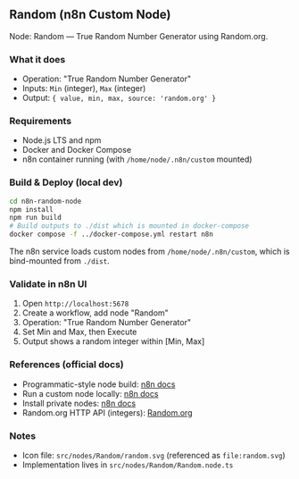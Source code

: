 ## Random (n8n Custom Node)

Node: Random — True Random Number Generator using Random.org.

### What it does
- Operation: "True Random Number Generator"
- Inputs: `Min` (integer), `Max` (integer)
- Output: `{ value, min, max, source: 'random.org' }`

### Requirements
- Node.js LTS and npm
- Docker and Docker Compose
- n8n container running (with `/home/node/.n8n/custom` mounted)

### Build & Deploy (local dev)
```bash
cd n8n-random-node
npm install
npm run build
# Build outputs to ./dist which is mounted in docker-compose
docker compose -f ../docker-compose.yml restart n8n
```

The n8n service loads custom nodes from `/home/node/.n8n/custom`, which is bind-mounted from `./dist`.

### Validate in n8n UI
1) Open `http://localhost:5678`
2) Create a workflow, add node "Random"
3) Operation: "True Random Number Generator"
4) Set Min and Max, then Execute
5) Output shows a random integer within [Min, Max]

### References (official docs)
- Programmatic-style node build: [n8n docs](https://docs.n8n.io/integrations/creating-nodes/build/programmatic-style-node/)
- Run a custom node locally: [n8n docs](https://docs.n8n.io/integrations/creating-nodes/test/run-node-locally/)
- Install private nodes: [n8n docs](https://docs.n8n.io/integrations/creating-nodes/deploy/install-private-nodes/)
- Random.org HTTP API (integers): [Random.org](https://www.random.org/clients/http/)

### Notes
- Icon file: `src/nodes/Random/random.svg` (referenced as `file:random.svg`)
- Implementation lives in `src/nodes/Random/Random.node.ts`

